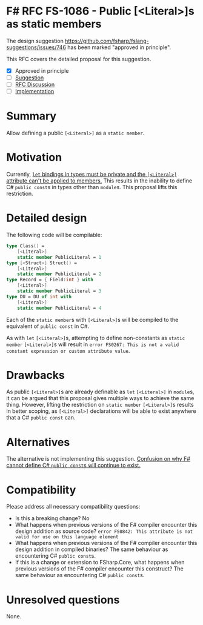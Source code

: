 # F# RFC FS-1086 - Public [\<Literal>]s as static members

The design suggestion https://github.com/fsharp/fslang-suggestions/issues/746 has been marked "approved in principle".

This RFC covers the detailed proposal for this suggestion.

- [x] Approved in principle
- [ ] [Suggestion](https://github.com/fsharp/fslang-suggestions/issues/746)
- [ ] [RFC Discussion](https://github.com/fsharp/fslang-design/issues/469)
- [ ] [Implementation](https://github.com/dotnet/fsharp/pull/FILL-ME-IN)

# Summary

Allow defining a public `[<Literal>]` as a `static member`.

# Motivation

Currently, [`let` bindings in types must be private and the `[<Literal>]` attribute can't be applied to members.](https://stackoverflow.com/questions/1834923/f-public-literal) This results in the inability to define C# `public const`s in types other than `module`s. This proposal lifts this restriction.

# Detailed design

The following code will be compilable:

```fsharp
type Class() =
    [<Literal>]
    static member PublicLiteral = 1
type [<Struct>] Struct() =
    [<Literal>]
    static member PublicLiteral = 2
type Record = { Field:int } with
    [<Literal>]
    static member PublicLiteral = 3
type DU = DU of int with
    [<Literal>]
    static member PublicLiteral = 4
```

Each of the `static member`s with `[<Literal>]`s will be compiled to the equivalent of `public const` in C#.

As with `let` `[<Literal>]`s, attempting to define non-constants as `static member` `[<Literal>]`s will result in `error FS0267: This is not a valid constant expression or custom attribute value`.

# Drawbacks

As public `[<Literal>]`s are already definable as `let` `[<Literal>]` in `module`s, it can be argued that this proposal gives multiple ways to achieve the same thing. However, lifting the restriction on `static member` `[<Literal>]`s results in better scoping, as `[<Literal>]` declarations will be able to exist anywhere that a C# `public const` can.

# Alternatives

The alternative is not implementing this suggestion. [Confusion on why F# cannot define C# `public const`s will continue to exist.](https://stackoverflow.com/questions/1834923/f-public-literal#comment1839525_1834926)

# Compatibility

Please address all necessary compatibility questions:

* Is this a breaking change? No
* What happens when previous versions of the F# compiler encounter this design addition as source code? `error FS0842: This attribute is not valid for use on this language element`
* What happens when previous versions of the F# compiler encounter this design addition in compiled binaries? The same behaviour as encountering C# `public const`s.
* If this is a change or extension to FSharp.Core, what happens when previous versions of the F# compiler encounter this construct? The same behaviour as encountering C# `public const`s.


# Unresolved questions

None.
